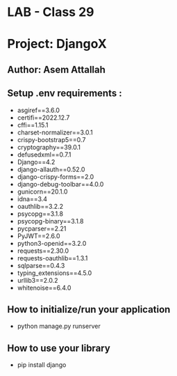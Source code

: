 # LAB - Class 29
# Project: DjangoX
## Author: Asem Attallah


## Setup .env requirements :
* asgiref==3.6.0
* certifi==2022.12.7
* cffi==1.15.1
* charset-normalizer==3.0.1
* crispy-bootstrap5==0.7
* cryptography==39.0.1
* defusedxml==0.7.1
* Django==4.2
* django-allauth==0.52.0
* django-crispy-forms==2.0
* django-debug-toolbar==4.0.0
* gunicorn==20.1.0
* idna==3.4
* oauthlib==3.2.2
* psycopg==3.1.8
* psycopg-binary==3.1.8
* pycparser==2.21
* PyJWT==2.6.0
* python3-openid==3.2.0
* requests==2.30.0
* requests-oauthlib==1.3.1
* sqlparse==0.4.3
* typing_extensions==4.5.0
* urllib3==2.0.2
* whitenoise==6.4.0


## How to initialize/run your application 
* python manage.py runserver

## How to use your library
* pip install django

